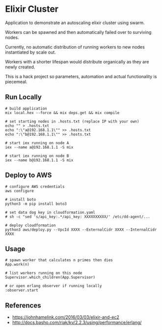# Elixir Cluster

Application to demonstrate an autoscaling elixir cluster using swarm.

Workers can be spawned and then automatically failed over to surviving nodes.

Currently, no automatic distribution of running workers to new nodes instantiated by scale out.

Workers with a shorter lifespan would distribute organically as they are newly created.

This is a hack project so parameters, automation and actual functionality is piecemeal.

## Run Locally
```
# build application
mix local.hex --force && mix deps.get && mix compile

# set starting nodes in .hosts.txt (replace IP with your own)
echo "" > .hosts.txt
echo ":\"a@192.168.1.1\"" >> .hosts.txt
echo ":\"b@192.168.1.1\"" >> .hosts.txt

# start iex running on node A
iex --name a@192.168.1.1 -S mix

# start iex running on node B
iex --name b@192.168.1.1 -S mix
```

## Deploy to AWS
```
# configure AWS credentials
aws configure

# install boto
python3 -m pip install boto3

# set data dog key in cloudformation.yaml
# sh -c "sed 's/api_key:.*/api_key: XXXXXXXXXX/' /etc/dd-agent/...

# deploy cloudformation
python3 aws/deploy.py --VpcId XXXX --ExternalCidr XXXX --InternalCidr XXXX
```

## Usage
```
# spawn worker that calculates n primes then dies
App.work(n)

# list workers running on this node
Supervisor.which_children(App.Supervisor)

# or open erlang observer if running locally
:observer.start
```

## References
- https://johnhamelink.com/2016/03/03/elixir-and-ec2
- http://docs.basho.com/riak/kv/2.2.3/using/performance/erlang/
